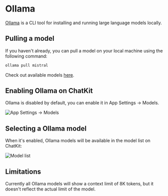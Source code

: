# Ollama

[Ollama](https://ollama.com/) is a CLI tool for installing and running large language models locally.

## Pulling a model

If you haven't already, you can pull a model on your local machine using the following command:

```bash
ollama pull mistral
```

Check out available models [here](https://ollama.com/library).

## Enabling Ollama on ChatKit

Ollama is disabled by default, you can enable it in App Settings -> Models.

![App Settings -> Models](https://cdn.jsdelivr.net/gh/egoist-bot/images@main/uPic/chnVxS.png)

## Selecting a Ollama model

When it's enabled, Ollama models will be available in the model list on ChatKit:

![Model list](https://cdn.jsdelivr.net/gh/egoist-bot/images@main/uPic/wQlJMp.png)

## Limitations

Currently all Ollama models will show a context limit of 8K tokens, but it doesn't reflect the actual limit of the model.
